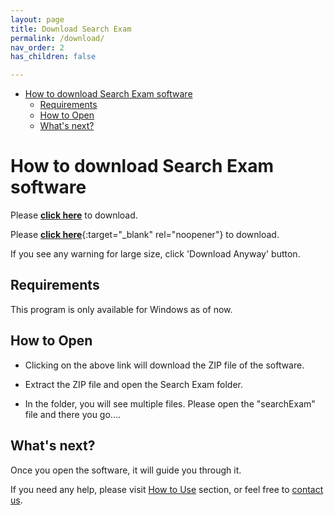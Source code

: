 ```yaml
---
layout: page
title: Download Search Exam
permalink: /download/
nav_order: 2
has_children: false

---
```

- [How to download Search Exam software](#how-to-download-search-exam-software)
  - [Requirements](#requirements)
  - [How to Open](#how-to-open)
  - [What's next?](#whats-next)

# How to download Search Exam software

Please <a href="https://drive.google.com/uc?export=download&id=1K-iUwDC-4jmhEDHmVWRHQUejnwcwZvHe" target="_blank">**click here**</a>  to download. 

Please [**click here**](https://drive.google.com/uc?export=download&id=1K-iUwDC-4jmhEDHmVWRHQUejnwcwZvHe){:target="_blank" rel="noopener"} to download.
<!-- https://drive.google.com/uc?export=download&id=File_ID_to_Download -->

If you see any warning for large size, click 'Download Anyway' button.

<!-- Please note that this page is the only reliable and genuine source of downloading Search Exam. We do not share download links on social media or any other medium. Anyone who is interested to download Search Exam must do so by clicking the above link. -->


<!-- For Macbook, please [click here](). -->

## Requirements
This program is only available for Windows as of now.


## How to Open

- Clicking on the above link will download the ZIP file of the software.

- Extract the ZIP file and open the Search Exam folder.

- In the folder, you will see multiple files. Please open the "searchExam" file and there you go....

## What's next?

Once you open the software, it will guide you through it. 

If you need any help, please visit [How to Use](../tutorial) section, or feel free to [contact us](../contact/).